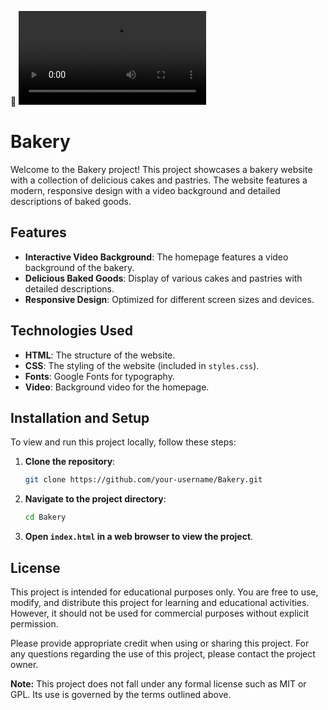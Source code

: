 🍰
![Bakery Animation](videobakery.mp4)
# Bakery

Welcome to the Bakery project! This project showcases a bakery website with a collection of delicious cakes and pastries. The website features a modern, responsive design with a video background and detailed descriptions of baked goods.

## Features

- **Interactive Video Background**: The homepage features a video background of the bakery.
- **Delicious Baked Goods**: Display of various cakes and pastries with detailed descriptions.
- **Responsive Design**: Optimized for different screen sizes and devices.

## Technologies Used

- **HTML**: The structure of the website.
- **CSS**: The styling of the website (included in `styles.css`).
- **Fonts**: Google Fonts for typography.
- **Video**: Background video for the homepage.

## Installation and Setup

To view and run this project locally, follow these steps:

1. **Clone the repository**:

    ```bash
    git clone https://github.com/your-username/Bakery.git
    ```

2. **Navigate to the project directory**:

    ```bash
    cd Bakery
    ```

3. **Open `index.html` in a web browser to view the project**.

## License

This project is intended for educational purposes only. You are free to use, modify, and distribute this project for learning and educational activities. However, it should not be used for commercial purposes without explicit permission.

Please provide appropriate credit when using or sharing this project. For any questions regarding the use of this project, please contact the project owner.

**Note:** This project does not fall under any formal license such as MIT or GPL. Its use is governed by the terms outlined above.


